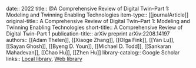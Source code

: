 date:: 2022
title:: @A Comprehensive Review of Digital Twin–Part 1: Modeling and Twinning Enabling Technologies
item-type:: [[journalArticle]]
original-title:: A Comprehensive Review of Digital Twin–Part 1: Modeling and Twinning Enabling Technologies
short-title:: A Comprehensive Review of Digital Twin–Part 1
publication-title:: arXiv preprint arXiv:2208.14197
authors:: [[Adam Thelen]], [[Xiaoge Zhang]], [[Olga Fink]], [[Yan Lu]], [[Sayan Ghosh]], [[Byeng D. Youn]], [[Michael D. Todd]], [[Sankaran Mahadevan]], [[Chao Hu]], [[Zhen Hu]]
library-catalog:: Google Scholar
links:: [Local library](zotero://select/library/items/KNBCEDIX), [Web library](https://www.zotero.org/users/6520516/items/KNBCEDIX)
